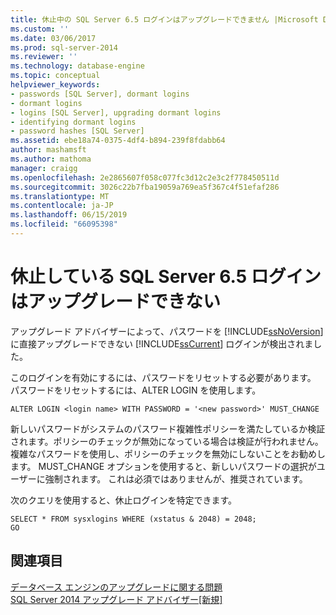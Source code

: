 ```yaml
---
title: 休止中の SQL Server 6.5 ログインはアップグレードできません |Microsoft Docs
ms.custom: ''
ms.date: 03/06/2017
ms.prod: sql-server-2014
ms.reviewer: ''
ms.technology: database-engine
ms.topic: conceptual
helpviewer_keywords:
- passwords [SQL Server], dormant logins
- dormant logins
- logins [SQL Server], upgrading dormant logins
- identifying dormant logins
- password hashes [SQL Server]
ms.assetid: ebe18a74-0375-4df4-b894-239f8fdabb64
author: mashamsft
ms.author: mathoma
manager: craigg
ms.openlocfilehash: 2e2865607f058c077fc3d12c2e3c2f778450511d
ms.sourcegitcommit: 3026c22b7fba19059a769ea5f367c4f51efaf286
ms.translationtype: MT
ms.contentlocale: ja-JP
ms.lasthandoff: 06/15/2019
ms.locfileid: "66095398"
---
```

# <a name="dormant-sql-server-65-logins-cannot-be-upgraded"></a>休止している SQL Server 6.5 ログインはアップグレードできない
  アップグレード アドバイザーによって、パスワードを [!INCLUDE[ssNoVersion](../../includes/ssnoversion-md.md)] に直接アップグレードできない [!INCLUDE[ssCurrent](../../includes/sscurrent-md.md)] ログインが検出されました。  
  
 このログインを有効にするには、パスワードをリセットする必要があります。 パスワードをリセットするには、ALTER LOGIN を使用します。  
  
```  
ALTER LOGIN <login name> WITH PASSWORD = '<new password>' MUST_CHANGE  
```  
  
 新しいパスワードがシステムのパスワード複雑性ポリシーを満たしているか検証されます。ポリシーのチェックが無効になっている場合は検証が行われません。 複雑なパスワードを使用し、ポリシーのチェックを無効にしないことをお勧めします。 MUST_CHANGE オプションを使用すると、新しいパスワードの選択がユーザーに強制されます。 これは必須ではありませんが、推奨されています。  
  
 次のクエリを使用すると、休止ログインを特定できます。  
  
```  
SELECT * FROM sysxlogins WHERE (xstatus & 2048) = 2048;  
GO  
```  
  
## <a name="see-also"></a>関連項目  
 [データベース エンジンのアップグレードに関する問題](../../../2014/sql-server/install/database-engine-upgrade-issues.md)   
 [SQL Server 2014 アップグレード アドバイザー&#91;新規&#93;](sql-server-2014-upgrade-advisor.md)  
  
  
